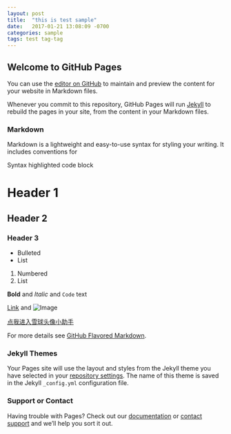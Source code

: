 ```yaml
---
layout: post
title:  "this is test sample"
date:   2017-01-21 13:08:09 -0700
categories: sample
tags: test tag-tag
---
```


## Welcome to GitHub Pages

You can use the [editor on GitHub](https://github.com/bran4he/github-pages/edit/master/README.md) to maintain and preview the content for your website in Markdown files.

Whenever you commit to this repository, GitHub Pages will run [Jekyll](https://jekyllrb.com/) to rebuild the pages in your site, from the content in your Markdown files.

### Markdown

Markdown is a lightweight and easy-to-use syntax for styling your writing. It includes conventions for


Syntax highlighted code block

# Header 1
## Header 2
### Header 3

- Bulleted
- List

1. Numbered
2. List

**Bold** and _Italic_ and `Code` text

[Link](url) and ![Image](http://7jpq49.com1.z0.glb.clouddn.com/randomKey1.jpeg)

[点我进入雪球头像小助手](http://www.baidu.com)

For more details see [GitHub Flavored Markdown](https://guides.github.com/features/mastering-markdown/).

### Jekyll Themes

Your Pages site will use the layout and styles from the Jekyll theme you have selected in your [repository settings](https://github.com/bran4he/github-pages/settings). The name of this theme is saved in the Jekyll `_config.yml` configuration file.

### Support or Contact

Having trouble with Pages? Check out our [documentation](https://help.github.com/categories/github-pages-basics/) or [contact support](https://github.com/contact) and we’ll help you sort it out.

